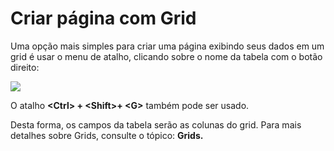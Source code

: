 # Criar página com Grid

Uma opção mais simples para criar uma página exibindo seus dados em um grid é usar o menu de atalho, clicando sobre o nome da tabela com o botão direito:

![](http://www.gvinci.com.br/manual/atalhosbancodados-3-0811.png)

O atalho **&lt;Ctrl&gt; + &lt;Shift&gt;+ &lt;G&gt;** também pode ser usado.

Desta forma, os campos da tabela serão as colunas do grid. Para mais detalhes sobre Grids, consulte o tópico: **Grids.**

